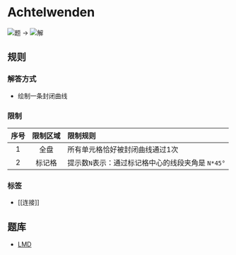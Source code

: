 # Achtelwenden

![题](http://wiki.logic-masters.de/images/3/3c/Achtelwenden-A150px.png) ->
![解](http://wiki.logic-masters.de/images/8/8f/Achtelwenden-L150px.png)

## 规则

### 解答方式

- 绘制一条封闭曲线

### 限制

| 序号  | 限制区域 | 限制规则                           |
|:---:|:----:|:-------------------------------|
|  1  |  全盘  | 所有单元格恰好被封闭曲线通过1次               |
|  2  | 标记格  | 提示数`N`表示：通过标记格中心的线段夹角是 `N*45°` |

### 标签

- [[连接]]

## 题库

- [LMD](https://logic-masters.de/Raetselportal/Suche/erweitert.php?chlang=en&tag_id=2071)

